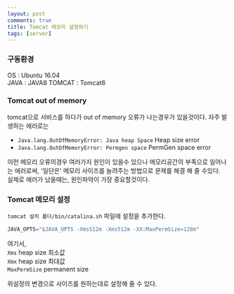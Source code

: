 ```yaml
---
layout: post
comments: true
title: Tomcat 메모리 설정하기
tags: [server]
---
```


### 구동환경

OS : Ubuntu 16.04  
JAVA : JAVA8
TOMCAT : Tomcat8

### Tomcat out of memory

tomcat으로 서비스를 하다가 out of memory 오류가 나는경우가 있을것이다.
자주 발생하는 에러로는  
- `Java.lang.OutOfMemoryError: Java heap Space` Heap size error  
- `Java.lang.OutOfMemoryError: Permgen space` PermGen space error 

이런 메모리 오류의경우 여러가지 원인이 있을수 있으나 메모리공간의 부족으로 일어나는 에러로써, '일단은' 메모리 사이즈를 늘려주는 방법으로 문제를 해결 해 줄 수있다.   
실제로 에러가 났을때는, 원인파악이 가장 중요할것이다. 


### Tomcat 메모리 설정 
`tomcat 설치 폴더/bin/catalina.sh` 파일에 설정을 추가한다.  
```c
JAVA_OPTS="$JAVA_OPTS -Xms512m -Xms512m -XX:MaxPermSize=128m"
```
여기서,  
`Xms` heap size 최소값  
`Xmx` heap size  최대값   
`MaxPermSize` permanent size    

위설정의 변경으로 사이즈를 원하는대로 설정해 줄 수 있다.



  



